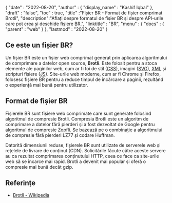 {
  "date" : "2022-08-20",
  "author" : {
    "display_name" : "Kashif Iqbal"
},
  "draft" : "false",
  "toc" : true,
  "title" :"Fișier BR - Format de fișier comprimat Brotli",
  "description":"Aflați despre formatul de fișier BR și despre API-urile care pot crea și deschide fișiere BR.",
  "linktitle" : "BR",
  "menu" : {
    "docs" : {
      "parent" : "web"
}
},
  "lastmod" : "2022-08-20"
}

## Ce este un fișier BR?

Un fișier BR este un fișier web comprimat generat prin aplicarea algoritmului de comprimare a datelor open source, **Brotli**. Este folosit pentru a stoca elemente ale paginilor web, cum ar fi foi de stil ([CSS](/ro/web/css/)), imagini ([SVG](/ro/page-description-language/svg/)), [XML](/ro/web/xml/) și scripturi fișiere ([JS](/ro/web/js/)). Site-urile web moderne, cum ar fi Chrome și Firefox, folosesc fișiere BR pentru a reduce timpul de încărcare a paginii, rezultând o experiență mai bună pentru utilizator.

## Format de fișier BR

Fișierele BR sunt fișiere web comprimate care sunt generate folosind algoritmul de compresie Brotli. Compresia Brotli este un algoritm de comprimare a datelor fără pierderi și a fost dezvoltat de Google pentru algoritmul de compresie Zopfli. Se bazează pe o combinație a algoritmului de compresie fără pierderi LZ77 și codare Huffman.

Datorită dimensiunii reduse, fișierele BR sunt utilizate de serverele web și rețelele de livrare de conținut (CDN). Solicitările făcute către aceste servere au ca rezultat comprimarea conținutului HTTP, ceea ce face ca site-urile web să se încarce mai rapid. Brotli a devenit mai popular și oferă o compresie mai bună decât gzip.

## Referințe

* [Brotli - Wikipedia](https://en.wikipedia.org/wiki/Brotli)

